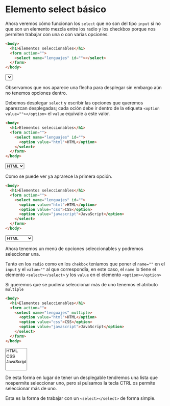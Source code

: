 # Elemento select básico
Ahora veremos cómo funcionan los `select` que no son del tipo `input` si no que son un elemento mezcla entre los radio y los checkbox porque nos permiten trabajar con una o con varias opciones.

~~~html
<body>
  <h1>Elementos seleccionables</h1>
  <form action="">
    <select name="lenguajes" id=""></select>
  </form>
</body>
~~~

<body>
  <form action="">
    <select name="lenguajes" id=""></select>
  </form>
</body>

Observamos que nos aparece una flecha para desplegar sin embargo aún no tenemos opciones dentro.

Debemos desplegar `select` y escribir las opciones que queremos aparezcan desplegadas; cada oción debe ir dentro de la etiqueta `<option value=""></option>` el `value` equivale a este valor.

~~~html
<body>
  <h1>Elementos seleccionables</h1>
  <form action="">
    <select name="lenguajes" id="">
      <option value="html">HTML</option>
    </select>
  </form>
</body>
~~~
<body>
  <form action="">
    <select name="lenguajes" id="">
      <option value="html">HTML</option>
    </select>
  </form>
</body>

Como se puede ver ya aprarece la primera opción.

~~~html
<body>
  <h1>Elementos seleccionables</h1>
  <form action="">
    <select name="lenguajes" id="">
      <option value="html">HTML</option>
      <option value="css">CSS</option>
      <option value="javascript">JavaScript</option>
    </select>
  </form>
</body>
~~~

<body>
  <form action="">
    <select name="lenguajes" id="">
      <option value="html">HTML</option>
      <option value="css">CSS</option>
      <option value="javascript">JavaScript</option>
    </select>
  </form>
</body>

Ahora tenemos un menú de opciones seleccionables y podremos seleccionar una.

Tanto en los `radio` como en los `chekbox` teníamos que poner el `name=""` en el `input` y el `value=""` al que correspondía, en este caso, el `name` lo tiene el elemento `<select></select>` y los `value` en el elemento `<option></option>`

Si queremos que se pudiera seleccionar más de uno tenemos el atributo `multiple`

~~~html
<body>
  <h1>Elementos seleccionables</h1>
  <form action="">
    <select name="lenguajes" multiple>
      <option value="html">HTML</option>
      <option value="css">CSS</option>
      <option value="javascript">JavaScript</option>
    </select>
  </form>
</body>
~~~
<body>
  <form action="">
    <select name="lenguajes" multiple>
      <option value="html">HTML</option>
      <option value="css">CSS</option>
      <option value="javascript">JavaScript</option>
    </select>
  </form>
</body>

De esta forma en lugar de tener un desplegable tendremos una lista que nospermite seleccionar uno, pero si pulsamos la tecla CTRL os permite seleccionar más de uno.

Esta es la forma de trabajar con un `<select></select>` de forma simple.
